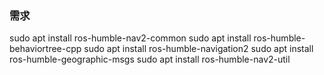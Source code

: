 ### 需求

sudo apt install ros-humble-nav2-common
sudo apt install ros-humble-behaviortree-cpp
sudo apt install ros-humble-navigation2
sudo apt install ros-humble-geographic-msgs
sudo apt install ros-humble-nav2-util
